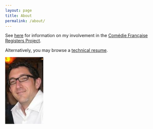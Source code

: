 ```yaml
---
layout: page
title: About
permalink: /about/
---
```


See [here](/cfrp) for information on my involvement in the [Comédie Française Registers Project](/cfrp).

Alternatively, you may browse a [technical resume](/assets/yorkc-cv-tech-2017-03.pdf).

![CY mugshot](/assets/yorkc-yale-mugshot-2014.jpg)
